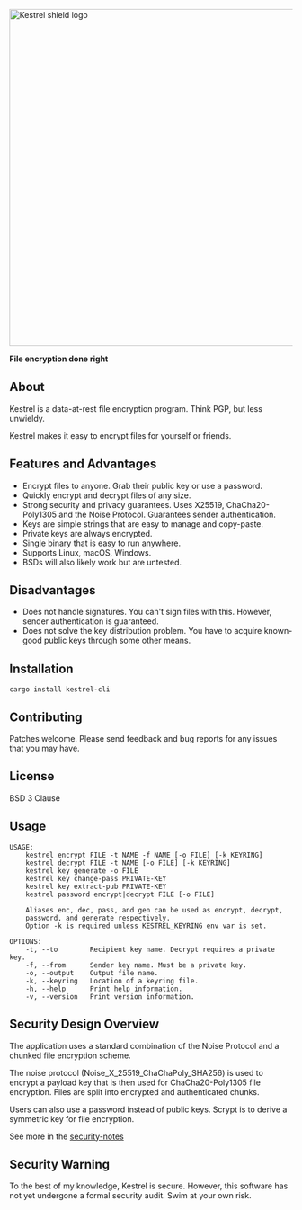 <p><img src="https://user-images.githubusercontent.com/13957897/147846912-5bca7cd7-c3f5-4822-afeb-70a3e1baa556.png" alt="Kestrel shield logo" width="600"></p>

**File encryption done right**

## About

Kestrel is a data-at-rest file encryption program. Think PGP, but less unwieldy.

Kestrel makes it easy to encrypt files for yourself or friends.

## Features and Advantages

- Encrypt files to anyone. Grab their public key or use a password.
- Quickly encrypt and decrypt files of any size.
- Strong security and privacy guarantees. Uses X25519, ChaCha20-Poly1305
  and the Noise Protocol. Guarantees sender authentication.
- Keys are simple strings that are easy to manage and copy-paste.
- Private keys are always encrypted.
- Single binary that is easy to run anywhere.
- Supports Linux, macOS, Windows.
- BSDs will also likely work but are untested.

## Disadvantages

- Does not handle signatures. You can't sign files with this. However,
  sender authentication is guaranteed.
- Does not solve the key distribution problem. You have to acquire known-good
  public keys through some other means.

## Installation

```
cargo install kestrel-cli
```

## Contributing

Patches welcome. Please send feedback and bug reports for any issues that
you may have.

## License

BSD 3 Clause

## Usage

```
USAGE:
    kestrel encrypt FILE -t NAME -f NAME [-o FILE] [-k KEYRING]
    kestrel decrypt FILE -t NAME [-o FILE] [-k KEYRING]
    kestrel key generate -o FILE
    kestrel key change-pass PRIVATE-KEY
    kestrel key extract-pub PRIVATE-KEY
    kestrel password encrypt|decrypt FILE [-o FILE]

    Aliases enc, dec, pass, and gen can be used as encrypt, decrypt,
    password, and generate respectively.
    Option -k is required unless KESTREL_KEYRING env var is set.

OPTIONS:
    -t, --to        Recipient key name. Decrypt requires a private key.
    -f, --from      Sender key name. Must be a private key.
    -o, --output    Output file name.
    -k, --keyring   Location of a keyring file.
    -h, --help      Print help information.
    -v, --version   Print version information.
```

## Security Design Overview

The application uses a standard combination of the Noise Protocol and a
chunked file encryption scheme.

The noise protocol (Noise_X_25519_ChaChaPoly_SHA256) is used to encrypt a
payload key that is then used for ChaCha20-Poly1305 file encryption. Files are
split into encrypted and authenticated chunks.

Users can also use a password instead of public keys. Scrypt is to derive a
symmetric key for file encryption.

See more in the [security-notes](docs/security-notes.md)

## Security Warning

To the best of my knowledge, Kestrel is secure. However, this software has not
yet undergone a formal security audit. Swim at your own risk.

